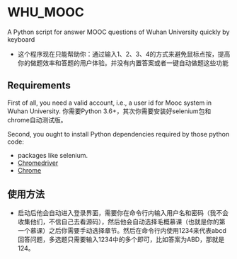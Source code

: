 # WHU_MOOC
A Python script for answer MOOC questions of Wuhan University quickly by keyboard

- 这个程序现在只能帮助你：通过输入1、2、3、4的方式来避免鼠标点按，提高你的做题效率和答题的用户体验。并没有内置答案或者一键自动做题这些功能

## Requirements
First of all, you need a valid account, i.e., a user id for Mooc system in Wuhan University.
你需要Python 3.6+，其次你需要安装好selenium包和chrome自动测试版。

Second, you ought to install Python dependencies required by those python code:
* packages like selenium. 
* [Chromedriver](https://sites.google.com/a/chromium.org/chromedriver/downloads)
* [Chrome](https://www.google.com/chrome/browser/desktop/index.html)

## 使用方法

- 启动后他会自动进入登录界面，需要你在命令行内输入用户名和密码（我不会收集他们，不信自己去看源码），然后他会自动选择毛概慕课（也就是你的第一个慕课）之后你需要手动选择章节。然后在命令行内使用1234来代表abcd回答问题，多选题只需要输入1234中的多个即可，比如答案为ABD，那就是124。
